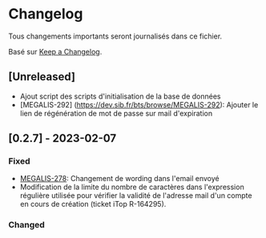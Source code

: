 # Changelog

Tous changements importants seront journalisés dans ce fichier.

Basé sur [Keep a Changelog](https://keepachangelog.com/en/1.0.0/).


## [Unreleased]
- Ajout script des scripts d'initialisation de la base de données
- [MEGALIS-292] (https://dev.sib.fr/bts/browse/MEGALIS-292): Ajouter le lien de régénération de mot de passe sur mail d'expiration

## [0.2.7] - 2023-02-07

### Fixed

- [MEGALIS-278](https://dev.sib.fr/bts/browse/MEGALIS-278): Changement de wording dans l'email envoyé
- Modification de la limite du nombre de caractères dans l'expression régulière utilisée pour vérifier la validité de l'adresse mail d'un compte en cours de création (ticket iTop R-164295).


### Changed

